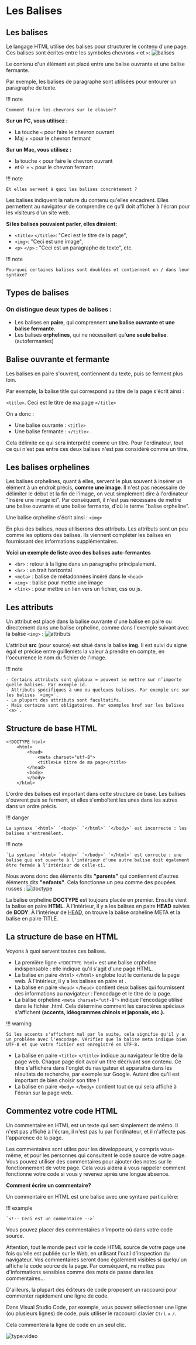# Les Balises


## Les balises

Le langage HTML utilise des balises pour structurer le contenu d'une page. Ces balises sont écrites entre les symboles chevrons `<` et `>`:
![balises](https://github.com/user-attachments/assets/3c856f4d-64db-4492-932f-8c6e1ff10e94)


Le contenu d'un élément est placé entre une balise ouvrante et une balise fermante.

Par exemple, les balises de paragraphe sont utilisées pour entourer un paragraphe de texte.

!!! note

    Comment faire les chevrons sur le clavier?

**Sur un PC, vous utilisez :**

- La touche `<` pour faire le chevron ouvrant
- Maj + `<`pour le chevron fermant

**Sur un Mac, vous utilisez :**

- la touche `<` pour faire le chevron ouvrant
- et⇧ + `<` pour le chevron fermant

!!! note

    Et elles servent à quoi les balises concrètement ?

Les balises indiquent la nature du contenu qu'elles encadrent. Elles permettent au navigateur de comprendre ce qu'il doit afficher à l'écran pour les visiteurs d'un site web.

**Si les balises pouvaient parler, elles diraient:**

- `<title>` `</title>`: "Ceci est le titre de la page",
- `<img>`: "Ceci est une image",
- `<p>` `</p>` : "Ceci est un paragraphe de texte", etc.

!!! note

    Pourquoi certaines balises sont doublées et contiennent un / dans leur syntaxe?

## Types de balises

### On distingue deux types de balises :
- Les balises en **paire**, qui comprennent **une balise ouvrante et une balise fermante**.
- Les balises **orphelines**, qui ne nécessitent qu'**une seule balise**.(autofermantes)

## Balise ouvrante et fermante

Les balises en paire s'ouvrent, contiennent du texte, puis se ferment plus loin.

Par exemple, la balise title qui correspond au titre de la page s'écrit ainsi :

`<title>`. Ceci est le titre de ma page `</title>`

On a donc :

- Une balise ouvrante : `<title>`
- Une balise fermante : `</title>` .

Cela délimite ce qui sera interprété comme un titre. Pour l'ordinateur, tout ce qui n'est pas entre ces deux balises n'est pas considéré comme un titre.

## Les balises orphelines

Les balises orphelines, quant à elles, servent le plus souvent à insérer un élément à un endroit précis, **comme une image**. Il n'est pas nécessaire de délimiter le début et la fin de l'image, on veut simplement dire à l'ordinateur "Insère une image ici". Par conséquent, il n'est pas nécessaire de mettre une balise ouvrante et une balise fermante, d'où le terme "balise orpheline".

Une balise orpheline s'écrit ainsi : `<img>`

En plus des balises, nous utiliserons des attributs. Les attributs sont un peu comme les options des balises. Ils viennent compléter les balises en fournissant des informations supplémentaires.

**Voici un exemple de liste avec des balises auto-fermantes**
- `<br>` : retour à la ligne dans un paragraphe principalement.
- `<hr>` : un trait horizontal
- `<meta>` : balise de métadonnées inséré dans le `<head>`
- `<img>` : balise pour mettre une image
- `<link>` : pour mettre un lien vers un fichier, css ou js.

## Les attributs

Un attribut est placé dans la balise ouvrante d'une balise en paire ou directement dans une balise orpheline, comme dans l'exemple suivant avec la balise `<img>` :
![attributs](https://github.com/user-attachments/assets/7c86b167-e29c-497a-be44-092df8b988da)


L'attribut **src** (pour source) est situé dans la balise **img**. Il est suivi du signe égal et précise entre guillemets la valeur à prendre en compte, en l'occurrence le nom du fichier de l'image.

!!! note

    - Certains attributs sont globaux = peuvent se mettre sur n’importe quelle balises. Par exemple id.
    - Attributs spécifiques à une ou quelques balises. Par exemple src sur les balises `<img>`.
    - La plupart des attributs sont facultatifs.
    - Mais certains sont obligatoires. Par exemples href sur les balises `<a>`.


## Structure de base HTML

```
<!DOCTYPE html>
    <html>
        <head>
            <meta charset="utf-8">
            <title>Le titre de ma page</title>
        </head>
        <body>
        </body>
    </html>
```

L'ordre des balises est important dans cette structure de base. Les balises s'ouvrent puis se ferment, et elles s'emboîtent les unes dans les autres dans un ordre précis.

!!! danger

    La syntaxe `<html>` `<body>` `</html>` `</body>` est incorrecte : les balises s'entremêlent.

!!! note

    `La syntaxe `<html> `<body>` `</body>` `</html>` est correcte : une balise qui est ouverte à l'intérieur d'une autre balise doit également être fermée à l'intérieur de celle-ci.

Nous avons donc des éléments dits **"parents"** qui contiennent d'autres éléments dits **"enfants"**. Cela fonctionne un peu comme des poupées russes :
![doctype](https://github.com/user-attachments/assets/a24a7779-3f3f-4239-80d4-d9077c185669)


La balise orpheline **DOCTYPE** est toujours placée en premier. Ensuite vient la balise en paire **HTML**. À l'intérieur, il y a les balises en paire **HEAD** suivies de **BODY**. À l'intérieur de <u>HEAD</u>, on trouve la balise orpheline META et la balise en paire TITLE.

## La structure de base en HTML

Voyons à quoi servent toutes ces balises.

- La première ligne `<!DOCTYPE html>` est une balise orpheline indispensable : elle indique qu'il s'agit d'une page HTML.
- La balise en paire `<html>` `</html>` englobe tout le contenu de la page web. À l'intérieur, il y a les balises en paire <head> </head> et <body> </body>.
- La balise en paire `<head>` `</head>` contient deux balises qui fournissent des informations au navigateur : l'encodage et le titre de la page.
- La balise orpheline `<meta charset="utf-8">` indique l'encodage utilisé dans le fichier .html. Cela détermine comment les caractères spéciaux s'affichent **(accents, idéogrammes chinois et japonais, etc.).**

!!! warning

    Si les accents s'affichent mal par la suite, cela signifie qu'il y a un problème avec l'encodage. Vérifiez que la balise meta indique bien UTF-8 et que votre fichier est enregistré en UTF-8.



- La balise en paire `<title>` `</title>` indique au navigateur le titre de la page web. Chaque page doit avoir un titre décrivant son contenu. Ce titre s'affichera dans l'onglet du navigateur et apparaîtra dans les résultats de recherche, par exemple sur Google. Autant dire qu'il est important de bien choisir son titre !
- La balise en paire `<body>` `</body>` contient tout ce qui sera affiché à l'écran sur la page web.


## Commentez votre code HTML

Un commentaire en HTML est un texte qui sert simplement de mémo. Il n'est pas affiché à l'écran, il n'est pas lu par l'ordinateur, et il n'affecte pas l'apparence de la page.

Les commentaires sont utiles pour les développeurs, y compris vous-même, et pour les personnes qui consultent le code source de votre page. Vous pouvez utiliser des commentaires pour ajouter des notes sur le fonctionnement de votre page. Cela vous aidera à vous rappeler comment fonctionne votre code si vous y revenez après une longue absence.

**Comment écrire un commentaire?**

Un commentaire en HTML est une balise avec une syntaxe particulière:

!!! example

    `<!-- Ceci est un commentaire -->`

Vous pouvez placer des commentaires n'importe où dans votre code source.

Attention, tout le monde peut voir le code HTML source de votre page une fois qu'elle est publiée sur le Web, en utilisant l'outil d'inspection du navigateur. Vos commentaires seront donc également visibles si quelqu'un affiche le code source de la page. Par conséquent, ne mettez pas d'informations sensibles comme des mots de passe dans les commentaires...

D'ailleurs, la plupart des éditeurs de code proposent un raccourci pour commenter rapidement une ligne de code.

Dans Visual Studio Code, par exemple, vous pouvez sélectionner une ligne (ou plusieurs lignes) de code, puis utiliser le raccourci clavier `Ctrl` + `/`.

Cela commentera la ligne de code en un seul clic.

![type:video](https://github.com/user-attachments/assets/4a03abb8-abfc-4b02-bf75-a800d2108e01)

